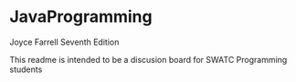 # JavaProgramming
Joyce Farrell Seventh Edition

This readme is intended to be a discusion board for SWATC Programming students
